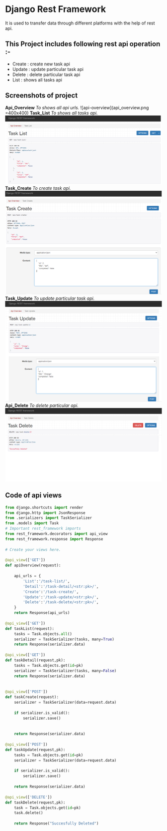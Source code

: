 # Django Rest Framework

It is used to transfer data through different platforms with the help of rest api.

## This Project includes following rest api operation :-

- Create : create new task api 
- Update : update particular task api
- Delete : delete particular task api
- List   : shows all tasks api

## Screenshots of project

**Api_Overview** _To shows all api urls._
![api-overview](api_overview.png =400x400)
**Task_List** _To shows all tasks api._
![api-overview](task_list.png)
**Task_Create** _To create task api._
![api-overview](task_create.png)
**Task_Update** _To update particular task api._
![api-overview](task_update.png)
**Api_Delete** _To delete particular api._
![api-overview](task_delete.png)

## Code of api views

```Python
from django.shortcuts import render
from django.http import JsonResponse
from .serializers import TaskSerializer
from .models import Task
# Important rest_framework imports
from rest_framework.decorators import api_view
from rest_framework.response import Response

# Create your views here.

@api_view(['GET'])
def apiOverview(request):

    api_urls = {
        'List':'/task-list/',
        'Detail':'/task-detail/<str:pk>/',
        'Create':'/task-create/',
        'Update':'/task-update/<str:pk>/',
        'Delete':'/task-delete/<str:pk>/',
    }
    return Response(api_urls)

@api_view(['GET'])
def taskList(request):
    tasks = Task.objects.all()
    serializer = TaskSerializer(tasks, many=True)
    return Response(serializer.data)

@api_view(['GET'])
def taskDetail(request,pk):
    tasks = Task.objects.get(id=pk)
    serializer = TaskSerializer(tasks, many=False)
    return Response(serializer.data)


@api_view(['POST'])
def taskCreate(request):
    serializer = TaskSerializer(data=request.data)

    if serializer.is_valid():
        serializer.save()


    return Response(serializer.data)

@api_view(['POST'])
def taskUpdate(request,pk):
    tasks = Task.objects.get(id=pk)
    serializer = TaskSerializer(data=request.data)

    if serializer.is_valid():
        serializer.save()

    return Response(serializer.data)

@api_view(['DELETE'])
def taskDelete(request,pk):
    task = Task.objects.get(id=pk)
    task.delete()

    return Response("Succesfully Deleted")
```
